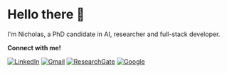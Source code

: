 # Hello there :wave:

I'm Nicholas, a PhD candidate in AI, researcher and full-stack developer.

**Connect with me!**

[![LinkedIn](https://img.shields.io/badge/linkedin-%230077B5.svg?style=for-the-badge&logo=linkedin&logoColor=white&color=black)](https://www.linkedin.com/in/nicholas-mamo-74751166/)
[![Gmail](https://img.shields.io/badge/Gmail-D14836?style=for-the-badge&logo=gmail&logoColor=white&color=black)](mailto:nicholasmamo@gmail.com)
[![ResearchGate](https://img.shields.io/badge/ResearchGate-00CCBB?style=for-the-badge&logo=ResearchGate&logoColor=white&color=black)](https://www.researchgate.net/profile/Nicholas-Mamo-2/)
[![Google](https://img.shields.io/badge/google-4285F4?style=for-the-badge&logo=google&logoColor=white&color=black)](https://scholar.google.com/citations?user=TjmVrK4AAAAJ&hl=en)